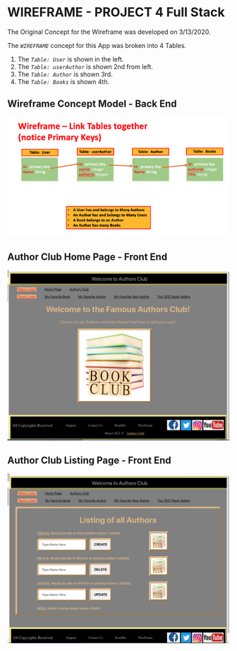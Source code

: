 # WIREFRAME - PROJECT 4 Full Stack

The Original Concept for the Wireframe was developed on 3/13/2020.


The _`WIREFRAME`_ concept for this App was broken into 4 Tables.

1. The _`Table: User`_ is shown in the left.  
2. The _`Table: userAuthor`_ is shown 2nd from left.
3. The _`Table: Author`_ is shown 3rd.
3. The _`Table: Books`_ is shown 4th.

## Wireframe Concept Model - Back End

![Image](../public/Images/WIREFRAME.jpg)

## Author Club Home Page - Front End

![Image](../public/Images/AuthorClubHomePage.jpg)

## Author Club Listing Page - Front End

![Image](../public/Images/AuthorPage.jpg)
